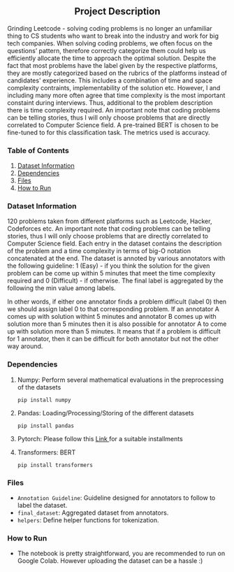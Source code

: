 <h2 align='center'> Project Description </h2>

Grinding Leetcode - solving coding problems is no longer an unfamiliar thing to CS students who want to break into the industry and work for big tech companies. When solving coding problems, we often focus on the questions’ pattern, therefore correctly categorize them could help us efficiently allocate the time to approach the optimal solution. Despite the fact that most problems have the label given by the respective platforms, they are mostly categorized based on the rubrics of the platforms instead of candidates' experience. This includes a combination of time and space complexity contraints, implementability of the solution etc. However, I and including many more often agree that time complexity is the most important constaint during interviews. Thus, additional to the problem description there is time complexity required. An important note that coding problems can be telling stories, thus I will only choose problems that are directly correlated to Computer Science field. A pre-trained BERT is chosen to be fine-tuned to for this classification task. The metrics used is accuracy.

### Table of Contents

1. [Dataset Information](#dataset_info)
2. [Dependencies](#depend)
3. [Files](#files)
4. [How to Run](#run)

### Dataset Information<a name="dataset_info"></a>
120 problems taken from different platforms such as Leetcode, Hacker, Codeforces etc. An important note that coding problems can be telling stories, thus I will only choose problems that are directly correlated to Computer Science field. Each entry in the dataset contains the description of the problem and a time complexity in terms of big-O notation concatenated at the end. The dataset is annoted by various annotators with the following guideline: 1 (Easy) - if you think the solution for the given problem can be come up within 5 minutes that meet the time complexity required and 0 (Difficult) - if otherwise. The final label is aggregated by the following the min value among labels.

In other words, if either one annotator finds a problem difficult (label 0) then we should assign label 0 to that corresponding problem. If an annotator A comes up with solution withint 5 minutes and annotator B comes up with solution more than 5 minutes then it is also possible for annotator A to come up with solution more than 5 minutes. It means that if a problem is difficult for 1 annotator, then it can be difficult for both annotator but not the other way around.

### Dependencies<a name="depend"></a>  
1. Numpy: Perform several mathematical evaluations in the preprocessing of the datasets
   
    `pip install numpy  `

2. Pandas: Loading/Processing/Storing of the different datasets

    `pip install pandas `
  
3. Pytorch: Please follow this <a href="https://pytorch.org/get-started/locally/"> Link </a> for a suitable installments 

4. Transformers: BERT
   
    `pip install transformers`

### Files<a name="files"></a>
* `Annotation Guideline`: Guideline designed for annotators to follow to label the dataset.
* `final_dataset`: Aggregated dataset from annotators.
* `helpers`: Define helper functions for tokenization.

### How to Run<a name="run"></a>
* The notebook is pretty straightforward, you are recommended to run on Google Colab. However uploading the dataset can be a hassle :)
